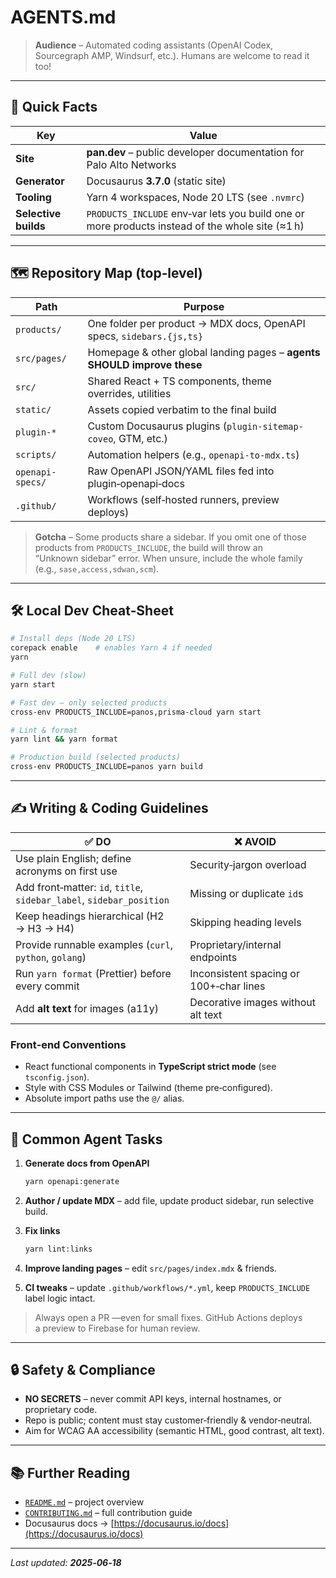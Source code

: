 # AGENTS.md

> **Audience** – Automated coding assistants (OpenAI Codex, Sourcegraph AMP, Windsurf, etc.). Humans are welcome to read it too!

---

## 🚀 Quick Facts

| Key                  | Value                                                                                           |
| -------------------- | ----------------------------------------------------------------------------------------------- |
| **Site**             | **pan.dev** – public developer documentation for Palo Alto Networks                             |
| **Generator**        | Docusaurus **3.7.0** (static site)                                                              |
| **Tooling**          | Yarn 4 workspaces, Node 20 LTS (see `.nvmrc`)                                                   |
| **Selective builds** | `PRODUCTS_INCLUDE` env‑var lets you build one or more products instead of the whole site (≈1 h) |

---

## 🗺️ Repository Map (top‑level)

| Path             | Purpose                                                                 |
| ---------------- | ----------------------------------------------------------------------- |
| `products/`      | One folder per product → MDX docs, OpenAPI specs, `sidebars.{js,ts}`    |
| `src/pages/`     | Homepage & other global landing pages – **agents SHOULD improve these** |
| `src/`           | Shared React + TS components, theme overrides, utilities                |
| `static/`        | Assets copied verbatim to the final build                               |
| `plugin-*`       | Custom Docusaurus plugins (`plugin-sitemap-coveo`, GTM, etc.)           |
| `scripts/`       | Automation helpers (e.g., `openapi-to-mdx.ts`)                          |
| `openapi-specs/` | Raw OpenAPI JSON/YAML files fed into plugin‑openapi‑docs                |
| `.github/`       | Workflows (self‑hosted runners, preview deploys)                        |

> **Gotcha** – Some products share a sidebar. If you omit one of those products from `PRODUCTS_INCLUDE`, the build will throw an “Unknown sidebar” error. When unsure, include the whole family (e.g., `sase,access,sdwan,scm`).

---

## 🛠️ Local Dev Cheat‑Sheet

```bash
# Install deps (Node 20 LTS)
corepack enable    # enables Yarn 4 if needed
yarn

# Full dev (slow)
yarn start

# Fast dev – only selected products
cross-env PRODUCTS_INCLUDE=panos,prisma-cloud yarn start

# Lint & format
yarn lint && yarn format

# Production build (selected products)
cross-env PRODUCTS_INCLUDE=panos yarn build
```

---

## ✍️ Writing & Coding Guidelines

| ✅ **DO**                                                             | ❌ **AVOID**                             |
| -------------------------------------------------------------------- | --------------------------------------- |
| Use plain English; define acronyms on first use                      | Security‑jargon overload                |
| Add front‑matter: `id`, `title`, `sidebar_label`, `sidebar_position` | Missing or duplicate `id`s              |
| Keep headings hierarchical (H2 → H3 → H4)                            | Skipping heading levels                 |
| Provide runnable examples (`curl`, `python`, `golang`)               | Proprietary/internal endpoints          |
| Run `yarn format` (Prettier) before every commit                     | Inconsistent spacing or 100+‑char lines |
| Add **alt text** for images (a11y)                                   | Decorative images without alt text      |

### Front‑end Conventions

* React functional components in **TypeScript strict mode** (see `tsconfig.json`).
* Style with CSS Modules or Tailwind (theme pre‑configured).
* Absolute import paths use the `@/` alias.

---

## 🤖 Common Agent Tasks

1. **Generate docs from OpenAPI**

   ```bash
   yarn openapi:generate
   ```
2. **Author / update MDX** – add file, update product sidebar, run selective build.
3. **Fix links**

   ```bash
   yarn lint:links
   ```
4. **Improve landing pages** – edit `src/pages/index.mdx` & friends.
5. **CI tweaks** – update `.github/workflows/*.yml`, keep `PRODUCTS_INCLUDE` label logic intact.

> Always open a PR —even for small fixes. GitHub Actions deploys a preview to Firebase for human review.

---

## 🔒 Safety & Compliance

* **NO SECRETS** – never commit API keys, internal hostnames, or proprietary code.
* Repo is public; content must stay customer‑friendly & vendor‑neutral.
* Aim for WCAG AA accessibility (semantic HTML, good contrast, alt text).

---

## 📚 Further Reading

* [`README.md`](./README.md) – project overview
* [`CONTRIBUTING.md`](./CONTRIBUTING.md) – full contribution guide
* Docusaurus docs → [https://docusaurus.io/docs](https://docusaurus.io/docs)

---

*Last updated: **2025‑06‑18***
